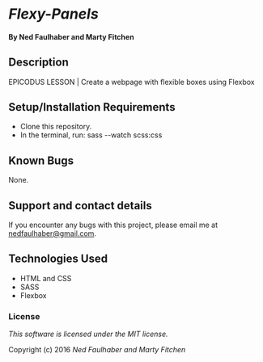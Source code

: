 

# _Flexy-Panels_

#### By Ned Faulhaber and Marty Fitchen

## Description

EPICODUS LESSON | Create a webpage with flexible boxes using Flexbox

## Setup/Installation Requirements

* Clone this repository.
* In the terminal, run: sass --watch scss:css

## Known Bugs

None.

## Support and contact details

If you encounter any bugs with this project, please email me at nedfaulhaber@gmail.com.

## Technologies Used

* HTML and CSS
* SASS
* Flexbox

### License

*This software is licensed under the MIT license.*

Copyright (c) 2016 *_Ned Faulhaber and Marty Fitchen_*

